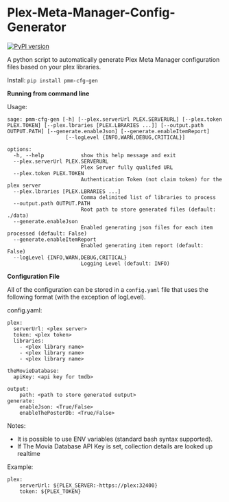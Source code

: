 # Plex-Meta-Manager-Config-Generator
[![PyPI version](https://badge.fury.io/py/pmm-cfg-gen.svg)](https://badge.fury.io/py/pmm-cfg-gen) 

A python script to automatically generate Plex Meta Manager configuration files based on your plex libraries.

Install:
```pip install pmm-cfg-gen```

**Running from command line**

Usage:
```
sage: pmm-cfg-gen [-h] [--plex.serverUrl PLEX.SERVERURL] [--plex.token PLEX.TOKEN] [--plex.lbraries [PLEX.LBRARIES ...]] [--output.path OUTPUT.PATH] [--generate.enableJson] [--generate.enableItemReport]
                   [--logLevel {INFO,WARN,DEBUG,CRITICAL}]

options:
  -h, --help            show this help message and exit
  --plex.serverUrl PLEX.SERVERURL
                        Plex Server fully qualifed URL
  --plex.token PLEX.TOKEN
                        Authentication Token (not claim token) for the plex server
  --plex.lbraries [PLEX.LBRARIES ...]
                        Comma delimited list of libraries to process
  --output.path OUTPUT.PATH
                        Root path to store generated files (default: ./data)
  --generate.enableJson
                        Enabled generating json files for each item processed (default: False)
  --generate.enableItemReport
                        Enabled generating item report (default: False)
  --logLevel {INFO,WARN,DEBUG,CRITICAL}
                        Logging Level (default: INFO)
```

**Configuration File**

All of the configuration can be stored in a ```config.yaml``` file that uses the following format (with the exception of logLevel).

config.yaml:
```
plex:
  serverUrl: <plex server>
  token: <plex token>
  libraries:
    - <plex library name>
    - <plex library name>
    - <plex library name>
    
theMovieDatabase:
  apiKey: <api key for tmdb>

output:
    path: <path to store generated output>
generate:
    enableJson: <True/False>
    enableThePosterDb: <True/False>
```

Notes: 
* It is possible to use ENV variables (standard bash syntax supported).
* If The Movia Database API Key is set, collection details are looked up realtime

Example:
```
plex:
    serverUrl: ${PLEX_SERVER:-https://plex:32400}
    token: ${PLEX_TOKEN}
```